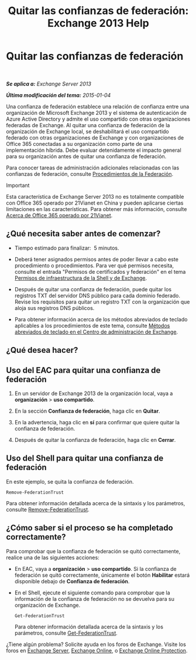 ﻿---
title: 'Quitar las confianzas de federación: Exchange 2013 Help'
TOCTitle: Quitar las confianzas de federación
ms:assetid: dc4d126d-b567-470d-a5d0-e1402bf8f369
ms:mtpsurl: https://technet.microsoft.com/es-es/library/JJ657500(v=EXCHG.150)
ms:contentKeyID: 49895959
ms.date: 04/23/2018
mtps_version: v=EXCHG.150
ms.translationtype: HT
---

# Quitar las confianzas de federación

 

_**Se aplica a:** Exchange Server 2013_

_**Última modificación del tema:** 2015-01-04_

Una confianza de federación establece una relación de confianza entre una organización de Microsoft Exchange 2013 y el sistema de autenticación de Azure Active Directory y admite el uso compartido con otras organizaciones federadas de Exchange. Al quitar una confianza de federación de la organización de Exchange local, se deshabilitará el uso compartido federado con otras organizaciones de Exchange y con organizaciones de Office 365 conectadas a su organización como parte de una implementación híbrida. Debe evaluar detenidamente el impacto general para su organización antes de quitar una confianza de federación.

Para conocer tareas de administración adicionales relacionadas con las confianzas de federación, consulte [Procedimientos de la Federación](federation-procedures-exchange-2013-help.md).


> [!IMPORTANT]
> Esta característica de Exchange Server 2013 no es totalmente compatible con Office 365 operado por 21Vianet en China y pueden aplicarse ciertas limitaciones en las características. Para obtener más información, consulte <A href="https://go.microsoft.com/fwlink/?linkid=313640">Acerca de Office 365 operado por 21Vianet</A>.



## ¿Qué necesita saber antes de comenzar?

  - Tiempo estimado para finalizar:  5 minutos.

  - Deberá tener asignados permisos antes de poder llevar a cabo este procedimiento o procedimientos. Para ver qué permisos necesita, consulte el entrada "Permisos de certificados y federación" en el tema [Permisos de infraestructura de la Shell y de Exchange](exchange-and-shell-infrastructure-permissions-exchange-2013-help.md).

  - Después de quitar una confianza de federación, puede quitar los registros TXT del servidor DNS público para cada dominio federado. Revise los requisitos para quitar un registro TXT con la organización que aloja sus registros DNS públicos.

  - Para obtener información acerca de los métodos abreviados de teclado aplicables a los procedimientos de este tema, consulte [Métodos abreviados de teclado en el Centro de administración de Exchange](keyboard-shortcuts-in-the-exchange-admin-center-exchange-online-protection-help.md).

## ¿Qué desea hacer?

## Uso del EAC para quitar una confianza de federación

1.  En un servidor de Exchange 2013 de la organización local, vaya a **organización** \> **uso compartido**.

2.  En la sección **Confianza de federación**, haga clic en **Quitar**.

3.  En la advertencia, haga clic en **sí** para confirmar que quiere quitar la confianza de federación.

4.  Después de quitar la confianza de federación, haga clic en **Cerrar**.

## Uso del Shell para quitar una confianza de federación

En este ejemplo, se quita la confianza de federación.

    Remove-FederationTrust

Para obtener información detallada acerca de la sintaxis y los parámetros, consulte [Remove-FederationTrust](https://technet.microsoft.com/es-es/library/dd351153\(v=exchg.150\)).

## ¿Cómo saber si el proceso se ha completado correctamente?

Para comprobar que la confianza de federación se quitó correctamente, realice una de las siguientes acciones:

  - En EAC, vaya a **organización** \> **uso compartido**. Si la confianza de federación se quitó correctamente, únicamente el botón **Habilitar** estará disponible debajo de **Confianza de federación**.

  - En el Shell, ejecute el siguiente comando para comprobar que la información de la confianza de federación no se devuelva para su organización de Exchange.
    
        Get-FederationTrust
    
    Para obtener información detallada acerca de la sintaxis y los parámetros, consulte [Get-FederationTrust](https://technet.microsoft.com/es-es/library/dd351262\(v=exchg.150\)).

¿Tiene algún problema? Solicite ayuda en los foros de Exchange. Visite los foros en [Exchange Server](https://go.microsoft.com/fwlink/p/?linkid=60612), [Exchange Online](https://go.microsoft.com/fwlink/p/?linkid=267542), o [Exchange Online Protection](https://go.microsoft.com/fwlink/p/?linkid=285351).


